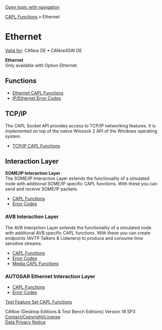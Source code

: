 [Open topic with navigation](../../../../CANoeDEFamily.htm#Topics/CAPLFunctions/IP/CAPLEthernetStartPage.md)

[CAPL Functions](../CAPLfunctions.md) » Ethernet

# Ethernet

[Valid for](../../Shared/FeatureAvailability.md): CANoe DE • CANoe4SW DE

**Ethernet**  
Only available with Option Ethernet.

## Functions

- [Ethernet CAPL Functions](CAPLfunctionsIPOverview.md)
- [IP/Ethernet Error Codes](CAPLfunctionsIPErrorCodes.md)

## TCP/IP

The CAPL Socket API provides access to TCP/IP networking features. It is implemented on top of the native Winsock 2 API of the Windows operating system.

- [TCP/IP CAPL Functions](../TCPIPAPI/CAPLfunctionsTCPIPOverview.md)

## Interaction Layer

**SOME/IP Interaction Layer**  
The SOME/IP Interaction Layer extends the functionality of a simulated node with additional SOME/IP specific CAPL functions. With these you can send and receive SOME/IP packets.

- [CAPL Functions](SOMEIPIL/CAPLfunctionsSomeIPILOverview.md)
- [Error Codes](CAPLfunctionsSOMEIPILErrorCodes.md)

### AVB Interaction Layer

The AVB Interaction Layer extends the functionality of a simulated node with additional AVB specific CAPL functions. With these you can create endpoints (AVTP Talkers & Listeners) to produce and consume time sensitive streams.

- [CAPL Functions](AVBIL/CAPLfunctionsAVBILOverview.md)
- [Error Codes](AVBIL/CAPLfunctionsAVBILErrorCode.md)
- [Media CAPL Functions](../Media/CAPLfunctionsMediaOverview.md)

### AUTOSAR Ethernet Interaction Layer

- [CAPL Functions](AUTOSARethIL/CAPLfunctionsAREthILOverview.md)
- [Error Codes](AUTOSARethIL/CAPLfunctionsAREthILErrorCodes.md)

[Test Feature Set CAPL Functions](../Test/CAPLfunctionsTFSOverview.md)

CANoe (Desktop Editions & Test Bench Editions) Version 18 SP3  
[Contact/Copyright/License](../../Shared/ContactCopyrightLicense.md)  
[Data Privacy Notice](https://www.vector.com/int/en/company/get-info/privacy-policy/)
